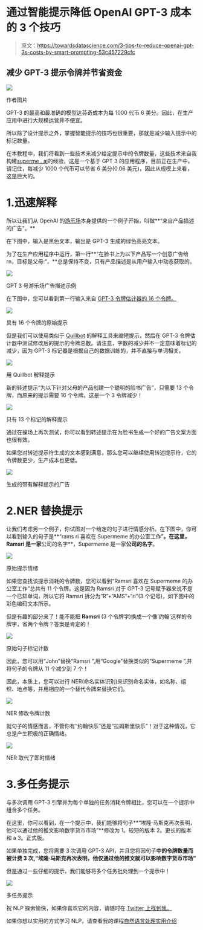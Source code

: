 # 通过智能提示降低 OpenAI GPT-3 成本的 3 个技巧

> 原文：<https://towardsdatascience.com/3-tips-to-reduce-openai-gpt-3s-costs-by-smart-prompting-53c457229cfc>

## 减少 GPT-3 提示令牌并节省资金

![](img/8e6b8ccd6a70fae45c34b9d29593711e.png)

作者图片

GPT-3 的最高和最准确的模型达芬奇成本为每 1000 代币 6 美分。因此，在生产应用中进行大规模运营并不便宜。

所以除了设计提示之外，掌握智能提示的技巧也很重要，那就是减少输入提示中的标记数量。

在本教程中，我们将看到一些技术来减少给定提示中的令牌数量，这些技术来自我构建[superme . ai](https://supermeme.ai/)的经验，这是一个基于 GPT 3 的应用程序，目前正在生产中。请记住，每减少 1000 个代币可以节省 6 美分(0.06 美元)，因此从规模上来看，这是巨大的。

# 1.迅速解释

所以让我们从 OpenAI 的[游乐场](https://beta.openai.com/playground)本身提供的一个例子开始，叫做**“来自产品描述的广告”。**

在下图中，输入是黑色文本，输出是 GPT-3 生成的绿色高亮文本。

为了在生产应用程序中运行，第一行**“在脸书上为以下产品写一个创意广告给 rn，目标是父母:“，**总是保持不变，只有产品描述是从用户输入中动态获取的。

![](img/255800ed3ba45aaa1c34d37fed3d7849.png)

GPT 3 号游乐场广告描述示例

在下图中，您可以看到第一行输入来自 [GPT-3 令牌估计器的 16 个令牌。](https://beta.openai.com/tokenizer)

![](img/c8d7c7ef519487c21b8ed365e11057bb.png)

具有 16 个令牌的原始提示

但是我们可以使用类似于 [Quillbot](https://quillbot.com/) 的解释工具来缩短提示，然后在 GPT-3 令牌估计器中测试修改后的提示的令牌总数。请注意，字数的减少并不一定意味着标记的减少，因为 GPT-3 标记器是根据自己的数据训练的，并不直接与单词相关。

![](img/f182406ecc154f0b84c1bb937e0eaf19.png)

用 Quillbot 解释提示

新的转述提示“为以下针对父母的产品创建一个聪明的脸书广告”，只需要 13 个令牌，而原来的提示需要 16 个令牌。这是一个 3 令牌减少！

![](img/7fb4c0cb593ce39dce47020940ff8528.png)

只有 13 个标记的解释提示

通过在操场上再次测试，你可以看到转述提示在为脸书生成一个好的广告文案方面也很有效。

如果您对转述提示符生成的文本感到满意，那么您可以继续使用转述提示符，它的令牌数更少，生产成本也更低。

![](img/35bcd0c8fee4354321ae7e911c0a398c.png)

生成的带有解释提示的广告

# 2.NER 替换提示

让我们考虑另一个例子，你试图对一个给定的句子进行情感分析。在下图中，你可以看到输入的句子是**“rams ri 喜欢在 Supermeme 的办公室工作”**。在这里，Ramsri 是一家**公司的名字**，Supermeme 是一家**公司的名字**。

![](img/f50710d414b0cf3405d772d1a7dacc28.png)

原始提示情绪

如果您查找该提示消耗的令牌数，您可以看到“Ramsri 喜欢在 Supermeme 的办公室工作”总共有 11 个令牌。这是因为 Ramsri 对于 GPT-3 记号赋予器来说不是一个已知单词，所以它将 Ramsri 拆分为“R”+“AMS”+“ri”(3 个记号)，如下图中的彩色编码文本所示。

但是有趣的部分来了！能不能把 **Ramsri** (3 个令牌字)换成一个像‘约翰’这样的令牌字，省两个令牌？答案是肯定的！

![](img/81dcd4a9add6c1fdf4c57dd455d29e1b.png)

原始句子标记计数

因此，您可以用“John”替换“Ramsri ”,用“Google”替换类似的“Supermeme ”,并将句子的令牌从 11 个减少到 7 个！

因此，本质上，您可以进行 NER(命名实体识别)来识别命名实体，如名称、组织、地点等，并用相应的一个替代令牌来替换它们。

![](img/f8eae195799b3956d281978d19cd305f.png)

NER 修改令牌计数

就句子的情感而言，不管你有“约翰快乐”还是“拉姆斯里快乐”！对于这种情况，它总是产生积极的正确情绪。

![](img/e7ea74ff6c87cbb9b6d827d4c2b90c2c.png)

NER 取代了即时情绪

# 3.多任务提示

与多次调用 GPT-3 引擎并为每个单独的任务消耗令牌相比，您可以在一个提示中组合多个任务。

在这里，你可以看到，在一个提示中，我们能够将句子**“埃隆·马斯克再次表明，他可以通过他的推文影响数字货币市场”**修改为 1。较短的版本 2。更长的版本和 a 3。正式版。

如果单独完成，您将需要 3 次调用 GPT-3 API，并且您将因句子**中的令牌数量而被计费 3 次,“埃隆·马斯克再次表明，他仅通过他的推文就可以影响数字货币市场”**

但是通过一些仔细的提示，我们能够将多个任务批处理到一个提示中！

![](img/7770dccb5cdfe7d44e72c45dc08200cf.png)

多任务提示

祝 NLP 探索愉快，如果你喜欢它的内容，请随时在 [Twitter 上找到我。](https://twitter.com/ramsri_goutham)

如果你想以实用的方式学习 NLP，请查看我的课程[自然语言处理实用介绍](https://www.learnnlp.academy/practical-introduction-to-natural-language-processing)